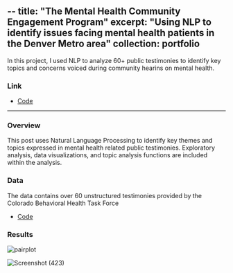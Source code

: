 --
title: "The Mental Health Community Engagement Program"
excerpt: "Using NLP to identify issues facing mental health patients in the Denver Metro area"
collection: portfolio
---

In this project, I used NLP to analyze 60+ public testimonies to identify key topics and concerns voiced during community hearins on mental health.

### Link

* [Code](https://github.com/newing21/mhcep)


---

### Overview

This post uses Natural Language Processing to identify key themes and topics expressed in mental health related public testimonies.  Exploratory analysis, data visualizations, and topic analysis functions are included within the analysis.

### Data

The data contains over 60 unstructured testimonies provided by the Colorado Behavioral Health Task Force

* [Code](https://cdhs.colorado.gov/press-release/colorado-behavioral-health-task-force-seeking-public-testimony)



### Results

![pairplot](https://user-images.githubusercontent.com/54378394/102556950-57a31400-4087-11eb-91f6-988b78f2e153.png)


![Screenshot (423)](https://user-images.githubusercontent.com/54378394/102557755-21669400-4089-11eb-9761-4682705e3a01.png)

